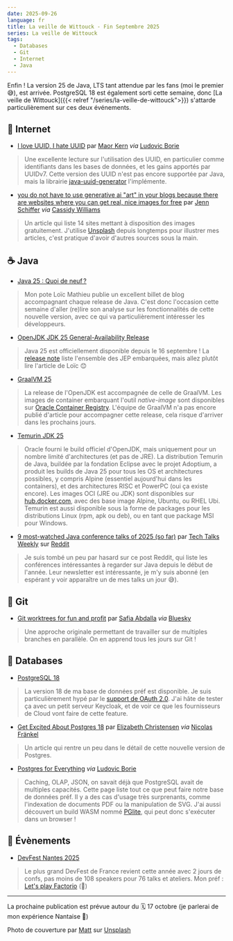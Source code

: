 ```yaml
---
date: 2025-09-26
language: fr
title: La veille de Wittouck - Fin Septembre 2025
series: La veille de Wittouck
tags:
  - Databases
  - Git
  - Internet
  - Java
---
```


Enfin ! La version 25 de Java, LTS tant attendue par les fans (moi le premier 😅), est arrivée.
PostgreSQL 18 est également sorti cette semaine, donc [La veille de Wittouck]({{< relref "/series/la-veille-de-wittouck">}}) s'attarde particulièrement sur ces deux événements.

<!--more-->

## 🛜 Internet

* [I love UUID, I hate UUID](https://blog.epsiolabs.com/i-love-uuid-i-hate-uuid) par [Maor Kern](https://hashnode.com/@maor10) _via_ [Ludovic Borie](https://bsky.app/profile/b0dul.bsky.social/post/3lykf4k2jne2u)

> Une excellente lecture sur l'utilisation des UUID, en particulier comme identifiants dans les bases de données, et les gains apportés par UUIDv7.
> Cette version des UUID n'est pas encore supportée par Java, mais la librairie [java-uuid-generator](https://github.com/cowtowncoder/java-uuid-generator) l'implémente.

* [you do not have to use generative ai "art" in your blogs because there are websites where you can get real, nice images for free](https://livelaugh.blog/posts/non-ai-images-for-blogs-websites/) par [Jenn Schiffer](https://livelaugh.blog/) _via_ [Cassidy Williams](https://buttondown.com/cassidoo/archive/its-important-to-have-something-to-walk-towards/)

> Un article qui liste 14 sites mettant à disposition des images gratuitement. J'utilise [Unsplash](https://unsplash.com/) depuis longtemps pour illustrer mes articles, c'est pratique d'avoir d'autres sources sous la main.

## ☕ Java

* [Java 25 : Quoi de neuf ?](https://www.loicmathieu.fr/wordpress/fr/informatique/java-25-quoi-de-neuf/)

> Mon pote Loïc Mathieu publie un excellent billet de blog accompagnant chaque release de Java.
> C'est donc l'occasion cette semaine d'aller (re)lire son analyse sur les fonctionnalités de cette nouvelle version, avec ce qui va particulièrement intéresser les développeurs.

* [OpenJDK JDK 25 General-Availability Release](https://jdk.java.net/25/)

> Java 25 est officiellement disponible depuis le 16 septembre !
> La [release note](https://jdk.java.net/25/release-notes) liste l'ensemble des JEP embarquées, mais allez plutôt lire l'article de Loïc 😊

* [GraalVM 25](https://www.graalvm.org/downloads/)

> La release de l'OpenJDK est accompagnée de celle de GraalVM. Les images de container embarquant l'outil _native-image_ sont disponibles sur [Oracle Container Registry](https://container-registry.oracle.com/ords/ocr/ba/graalvm).
> L'équipe de GraalVM n'a pas encore publié d'article pour accompagner cette release, cela risque d'arriver dans les prochains jours.

* [Temurin JDK 25](https://adoptium.net/)

> Oracle fourni le build officiel d'OpenJDK, mais uniquement pour un nombre limité d'architectures (et pas de JRE).
> La distribution Temurin de Java, buildée par la fondation Eclipse avec le projet Adoptium, a produit les builds de Java 25 pour tous les OS et architectures possibles, y compris Alpine (essentiel aujourd'hui dans les containers), et des architectures RISC et PowerPC (oui ça existe encore).
> Les images OCI (JRE ou JDK) sont disponibles sur [hub.docker.com](https://hub.docker.com/_/eclipse-temurin), avec des base image Alpine, Ubuntu, ou RHEL Ubi.
> Temurin est aussi disponible sous la forme de packages pour les distributions Linux (rpm, apk ou deb), ou en tant que package MSI pour Windows.

* [9 most-watched Java conference talks of 2025 (so far)](https://www.reddit.com/r/java/comments/1nk4wqu/9_mostwatched_java_conference_talks_of_2025_so_far/) par [Tech Talks Weekly](https://www.techtalksweekly.io/) sur [Reddit](https://www.reddit.com/user/TechTalksWeekly/)

> Je suis tombé un peu par hasard sur ce post Reddit, qui liste les conférences intéressantes à regarder sur Java depuis le début de l'année.
> Leur newsletter est intéressante, je m'y suis abonné (en espérant y voir apparaître un de mes talks un jour 😅).

## 🔀 Git

* [Git worktrees for fun and profit](https://blog.safia.rocks/2025/09/03/git-worktrees/) par [Safia Abdalla](https://blog.safia.rocks/) _via_ [Bluesky](https://bsky.app/profile/captainsafia.com/post/3lxxc2jdjlc2z)

> Une approche originale permettant de travailler sur de multiples branches en parallèle. On en apprend tous les jours sur Git !

## 💾 Databases

* [PostgreSQL 18](https://www.postgresql.org/about/news/postgresql-18-released-3142/)

> La version 18 de ma base de données préf est disponible. Je suis particulièrement hypé par le [support de OAuth 2.0](https://www.postgresql.org/docs/18/auth-oauth.html). J'ai hâte de tester ça avec un petit serveur Keycloak, et de voir ce que les fournisseurs de Cloud vont faire de cette feature.

* [Get Excited About Postgres 18](https://www.crunchydata.com/blog/get-excited-about-postgres-18) par [Elizabeth Christensen](https://x.com/sqlliz) _via_ [Nicolas Fränkel](https://www.linkedin.com/posts/nicolasfrankel_get-excited-about-postgres-18-crunchy-data-activity-7372909485234876417-Cozi)

> Un article qui rentre un peu dans le détail de cette nouvelle version de Postgres.

* [Postgres for Everything](https://postgresforeverything.com/) _via_ [Ludovic Borie](https://bsky.app/profile/b0dul.bsky.social/post/3ly5srjh3lx24)

> Caching, OLAP, JSON, on savait déjà que PostgreSQL avait de multiples capacités.
> Cette page liste tout ce que peut faire notre base de données préf. Il y a des cas d'usage très surprenants, comme l'indexation de documents PDF ou la manipulation de SVG.
> J'ai aussi découvert un build WASM nommé [PGlite](https://github.com/electric-sql/pglite), qui peut donc s'exécuter dans un browser !

## 🎫 Évènements

* [DevFest Nantes 2025](https://devfest.gdgnantes.com/)

> Le plus grand DevFest de France revient cette année avec 2 jours de confs, pas moins de 108 speakers pour 76 talks et ateliers.
> Mon préf : [Let's play Factorio](https://devfest.gdgnantes.com/sessions/let_s_play_factorio) (🫣)

---

La prochaine publication est prévue autour du 🗓️ 17 octobre (je parlerai de mon expérience Nantaise 🐘)

Photo de couverture par [Matt](https://unsplash.com/@matty10?utm_content=creditCopyText&utm_medium=referral&utm_source=unsplash) sur [Unsplash](https://unsplash.com/photos/white-ceramic-mug-with-brown-liquid-2mpcN1dYPbQ?utm_content=creditCopyText&utm_medium=referral&utm_source=unsplash)